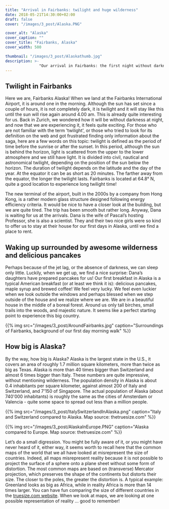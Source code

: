 ```yaml
---
title: "Arrival in Fairbanks: twilight and huge wilderness"
date: 2018-05-21T14:30:00+02:00
draft: false
cover: "/images/3_post/Alaska.PNG"

cover_alt: "Alaska"
cover_caption: ""
cover_title: "Fairbanks, Alaska"
cover_width: 500

thumbnail: "/images/3_post/Alaskathumb.jpg"
description: >-
               "Our arrival in Fairbanks: the first night without darkness and waking up in a wild and big country" 
---
```

## Twilight in Fairbanks

Here we are, Fairbanks Alaska! 
When we land at the Fairbanks International Airport, it is around one in the morning. Although the sun has set since a couple of hours, it is not completely dark, it is twilight and it will stay like this until the sun will rise again around 4.00 am.  This is already quite interesting for us. Back in Zurich, we wondered how it will be without darkness at night, and now that we are experiencing it, it feels quite exciting. 
For those who are not familiar with the term 'twilight', or those who tried to look for its definition on the web and got frustrated finding only information about the saga, here are a few words on this topic: twilight is defined as the period of time before the sunrise or after the sunset. In this period, although the sun is behind the horizon, light is scattered from the upper to the lower atmosphere and we still have light. It is divided into civil, nautical and astronomical twilight, depending on the position of the sun below the horizon. The duration of twilight depends on the latitude and the day of the year. At the equator it can be as short as 20 minutes. The farther away from the equator, the longer the twilight lasts.  Fairbanks is located at 64.8° N, quite a good location to experience long twilight time!

The new terminal of the airport, built in the 2000s by a company from Hong Kong, is a rather modern glass structure designed following energy efficiency criteria. It would be nice to have a closer look at the building, but we are quite tired. The trip has been smooth but rather long. Anyway, Dana is waiting for us at the arrivals. Dana is the wife of Pascal’s hosting Professor, she is also a scientist. They and their two nice girls were so kind to offer us to stay at their house for our first days in Alaska, until we find a place to rent.


## Waking up surrounded by awesome wilderness and delicious pancakes 

Perhaps because of the jet lag, or the absence of darkness, we can sleep only little. Luckily, when we get up, we find a nice surprise: Dana’s daughters have prepared pancakes for us! Our first breakfast in Alaska is a typical American breakfast (or at least we think it is): delicious pancakes, maple syrup and brewed coffee! We feel very lucky. We feel even luckier when we look outside the windows and perhaps blessed when we step outside of the house and we realize where we are. We are in a beautiful house in the middle of a boreal forest. Around us only tall birches, small trails into the woods, and majestic nature. It seems like a perfect starting point to experience this big country. 

{{% img src="/images/3_post/AroundFairbanks.jpg" caption="Surroundings of Fairbanks, background of our first day morning walk" %}}

## How big is Alaska?

By the way, how big is Alaska? Alaska is the largest state in the U.S., it covers an area of roughly 1.7 million square kilometers, more than twice as big as Texas. Alaska is more than 40 times bigger than Switzerland and almost 6 times bigger than Italy. These numbers are quite impressive, without mentioning wilderness. The population density in Alaska is about 0.4 inhabitants per square kilometer, against almost 200 of Italy and Switzerland, and 7'150 of Singapore. The actual population of Alaska (about 740'000 inhabitants) is roughly the same as the cities of Amsterdam or Valencia - quite some space to spread out less than a million people.

{{% img src="/images/3_post/ItalySwitzerlandInAlaska.png" caption="Italy and Switzerland compared to Alaska. Map source: thetruesize.com" %}}

{{% img src="/images/3_post/AlaskaInEurope.PNG" caption="Alaska compared to Europe. Map source: thetruesize.com" %}}


Let’s do a small digression. You might be fully aware of it, or you might have never heard of it, either way, it seems worth to recall here that the common maps of the world that we all have looked at misrepresent the size of countries. Indeed, all maps misrepresent reality because it is not possible to project the surface of a sphere onto a plane sheet without some form of distortion. The most common maps are based on (transverse) Mercator projection, which preserves the shape of the continents but distorts their size. The closer to the poles, the greater the distortion is. A typical example: Greenland looks as big as Africa, while in reality Africa is more than 14 times larger. You can have fun comparing the size of different countries in the [truesize.com website](https://thetruesize.com).
When we look at maps, we are looking at one possible representation of reality … good to remember!
